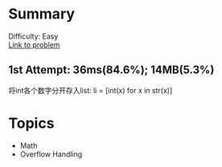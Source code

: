 # Summary
Difficulty: Easy<br/>
[Link to problem](https://leetcode.com/problems/reverse-integer/)<br/>
## 1st Attempt: 36ms(84.6%); 14MB(5.3%)<br/>
将int各个数字分开存入list: li = [int(x) for x in str(x)]<br/>
# Topics
- Math
- Overflow Handling
